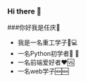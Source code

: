 ### Hi there 👋

<!--
**china-renqing/china-renqing** is a ✨ _special_ ✨ repository because its `README.md` (this file) appears on your GitHub profile.

Here are some ideas to get you started:

- 🔭 I’m currently working on ...
- 🌱 I’m currently learning ...
- 👯 I’m looking to collaborate on ...
- 🤔 I’m looking for help with ...
- 💬 Ask me about ...
- 📫 How to reach me: ...
- 😄 Pronouns: ...
- ⚡ Fun fact: ...
-->
###你好我是任庆👋
- 我是一名重工学子🏫💻
- 一名Python初学者🤔 🌱
- 一名前端爱好者❤🆚
- 一名web学子🆕🆕
